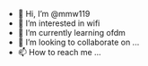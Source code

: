- 👋 Hi, I’m @mmw119
- 👀 I’m interested in wifi
- 🌱 I’m currently learning ofdm
- 💞️ I’m looking to collaborate on ...
- 📫 How to reach me ...

<!---
mmw119/mmw119 is a ✨ special ✨ repository because its `README.md` (this file) appears on your GitHub profile.
You can click the Preview link to take a look at your changes.
--->
